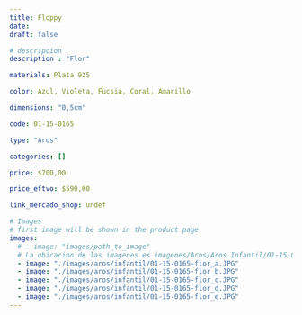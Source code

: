 ```yaml
---
title: Floppy
date: 
draft: false

# descripcion
description : "Flor"

materials: Plata 925

color: Azul, Violeta, Fucsia, Coral, Amarillo

dimensions: "0,5cm"

code: 01-15-0165

type: "Aros"

categories: []

price: $700,00

price_eftvo: $590,00

link_mercado_shop: undef

# Images
# first image will be shown in the product page
images:
  # - image: "images/path_to_image"
  # La ubicacion de las imagenes es imagenes/Aros/Aros.Infantil/01-15-0165-floppy
  - image: "./images/aros/infantil/01-15-0165-flor_a.JPG"
  - image: "./images/aros/infantil/01-15-0165-flor_b.JPG"
  - image: "./images/aros/infantil/01-15-0165-flor_c.JPG"
  - image: "./images/aros/infantil/01-15-0165-flor_d.JPG"
  - image: "./images/aros/infantil/01-15-0165-flor_e.JPG"
---
```

